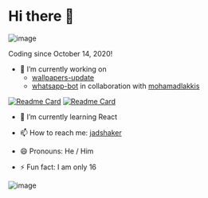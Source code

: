 # Hi there 👋

![image](https://github-readme-stats.vercel.app/api?username=jadshaker&count_private=true&show_icons=true&theme=github_dark)

Coding since October 14, 2020!

- 🔭 I’m currently working on
  - [wallpapers-update](https://github.com/jadshaker/wallpapers-update)
  - [whatsapp-bot](https://github.com/mohamadlakkis/whatsapp-bot) in collaboration with [mohamadlakkis](https://github.com/mohamadlakkis)

[![Readme Card](https://github-readme-stats.vercel.app/api/pin/?username=jadshaker&repo=wallpapers-update&theme=github_dark)](https://jadshaker.github.io/web-element-creator)
[![Readme Card](https://github-readme-stats.vercel.app/api/pin/?username=mohamadlakkis&repo=whatsapp-bot&theme=github_dark)](https://github.com/mohamadlakkis/whatsapp-bot)

- 🌱 I’m currently learning React

<!-- - 👯 I’m looking to collaborate on ... -->

<!-- - 🤔 I’m looking for help with ... -->

<!-- - 💬 Ask me about ... -->

- 📫 How to reach me: [jadshaker](https://instagram.com/jadshaker)

- 😄 Pronouns: He / Him

- ⚡ Fun fact: I am only 16

![image](https://media.giphy.com/media/RbDKaczqWovIugyJmW/giphy.gif)
